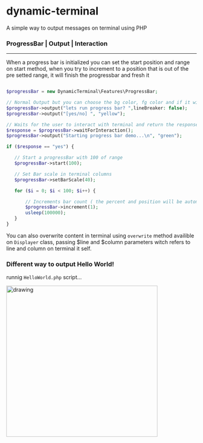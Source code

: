 # dynamic-terminal

A simple way to output messages on terminal using PHP

### ProgressBar | Output | Interaction 
---

When a progress bar is initialized you can set the start position and range on start method, when you try to increment to a position that is out of the pre setted range, it will finish the progressbar and fresh it
 ```php

$progressBar = new DynamicTerminal\Features\ProgressBar;

// Normal Output but you can choose the bg color, fg color and if it will break line
$progressBar->output("lets run progress bar? ",lineBreaker: false);
$progressBar->output("[yes/no] ", "yellow");

// Waits for the user to interact with terminal and return the responses
$response = $progressBar->waitForInteraction();
$progressBar->output("Starting progress bar demo...\n", "green");

if ($response == "yes") {

    // Start a progressBar with 100 of range
    $progressBar->start(100);

    // Set Bar scale in terminal columns
    $progressBar->setBarScale(40);

    for ($i = 0; $i < 100; $i++) {

        // Increments bar count ( the percent and position will be automatically calculated)
        $progressBar->increment(1);
        usleep(100000);
    }
}

```

You can also overwrite content in terminal using `overwrite` method availible on `Displayer` class, passing $line and $column parameters witch refers to line and column on terminal it self.

### Different way to output Hello World!

runnig `HelloWorld.php` script...

<img src="https://i.ibb.co/W5yGY0N/Captura-de-tela-2022-12-01-012002.png" alt="drawing" width="400"/>


